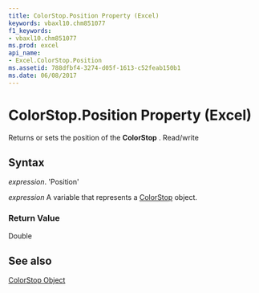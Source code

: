 ```yaml
---
title: ColorStop.Position Property (Excel)
keywords: vbaxl10.chm851077
f1_keywords:
- vbaxl10.chm851077
ms.prod: excel
api_name:
- Excel.ColorStop.Position
ms.assetid: 788dfbf4-3274-d05f-1613-c52feab150b1
ms.date: 06/08/2017
---
```



# ColorStop.Position Property (Excel)

Returns or sets the position of the  **ColorStop** . Read/write


## Syntax

 _expression_. 'Position'

 _expression_ A variable that represents a [ColorStop](./Excel.ColorStop.md) object.


### Return Value

Double


## See also


[ColorStop Object](Excel.ColorStop.md)

